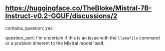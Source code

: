 ## https://huggingface.co/TheBloke/Mistral-7B-Instruct-v0.2-GGUF/discussions/2

contains_question: yes

question_part: I'm uncertain if this is an issue with the `llamafile` command or a problem inherent to the Mixtral model itself.